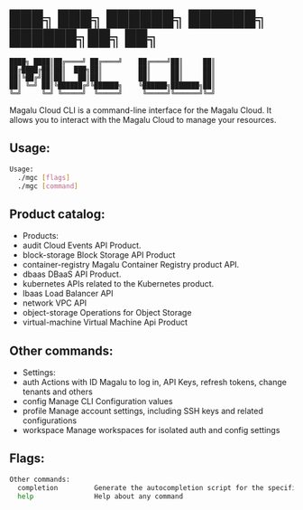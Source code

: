 # ███╗   ███╗ ██████╗  ██████╗     ██████╗██╗     ██╗
	████╗ ████║██╔════╝ ██╔════╝    ██╔════╝██║     ██║
	██╔████╔██║██║  ███╗██║         ██║     ██║     ██║
	██║╚██╔╝██║██║   ██║██║         ██║     ██║     ██║
	██║ ╚═╝ ██║╚██████╔╝╚██████╗    ╚██████╗███████╗██║
	╚═╝     ╚═╝ ╚═════╝  ╚═════╝     ╚═════╝╚══════╝╚═╝
       
Magalu Cloud CLI is a command-line interface for the Magalu Cloud. 
It allows you to interact with the Magalu Cloud to manage your resources.

## Usage:
```bash
Usage:
  ./mgc [flags]
  ./mgc [command]
```

## Product catalog:
- Products:
- audit              Cloud Events API Product.
- block-storage      Block Storage API Product
- container-registry Magalu Container Registry product API.
- dbaas              DBaaS API Product.
- kubernetes         APIs related to the Kubernetes product.
- lbaas              Load Balancer API
- network            VPC API
- object-storage     Operations for Object Storage
- virtual-machine    Virtual Machine Api Product

## Other commands:
- Settings:
- auth               Actions with ID Magalu to log in, API Keys, refresh tokens, change tenants and others
- config             Manage CLI Configuration values
- profile            Manage account settings, including SSH keys and related configurations
- workspace          Manage workspaces for isolated auth and config settings

## Flags:
```bash
Other commands:
  completion         Generate the autocompletion script for the specified shell
  help               Help about any command
```

